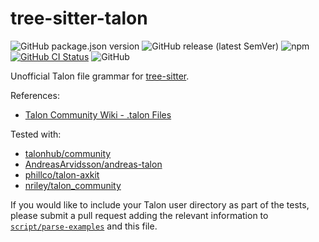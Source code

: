 # tree-sitter-talon

![GitHub package.json version](https://img.shields.io/github/package-json/v/wenkokke/tree-sitter-talon) ![GitHub release (latest SemVer)](https://img.shields.io/github/v/release/wenkokke/tree-sitter-talon) ![npm](https://img.shields.io/npm/v/tree-sitter-talon) [![GitHub CI Status](https://github.com/wenkokke/tree-sitter-talon/actions/workflows/ci.yml/badge.svg)](https://github.com/wenkokke/tree-sitter-talon/actions/workflows/ci.yml) ![GitHub](https://img.shields.io/github/license/wenkokke/tree-sitter-talon)

Unofficial Talon file grammar for [tree-sitter].

References:

- [Talon Community Wiki - .talon Files][talon-wiki]

Tested with:

- [talonhub/community]
- [AndreasArvidsson/andreas-talon]
- [phillco/talon-axkit]
- [nriley/talon_community]

If you would like to include your Talon user directory as part of the tests, please submit a pull request adding the relevant information to [`script/parse-examples`](script/parse-examples#L32-L37) and this file.

[tree-sitter]: https://github.com/tree-sitter/tree-sitter
[talon-wiki]: https://talon.wiki/unofficial_talon_docs/#talon-files
[talonhub/community]: https://github.com/talonhub/community
[AndreasArvidsson/andreas-talon]: https://github.com/AndreasArvidsson/andreas-talon
[phillco/talon-axkit]: https://github.com/phillco/talon-axkit
[nriley/talon_community]: https://github.com/nriley/talon_community
